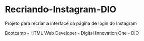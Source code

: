 # Recriando-Instagram-DIO

Projeto para recriar a interface da página de login do Instagram

Bootcamp - HTML Web Developer - Digital Innovation One - DIO

